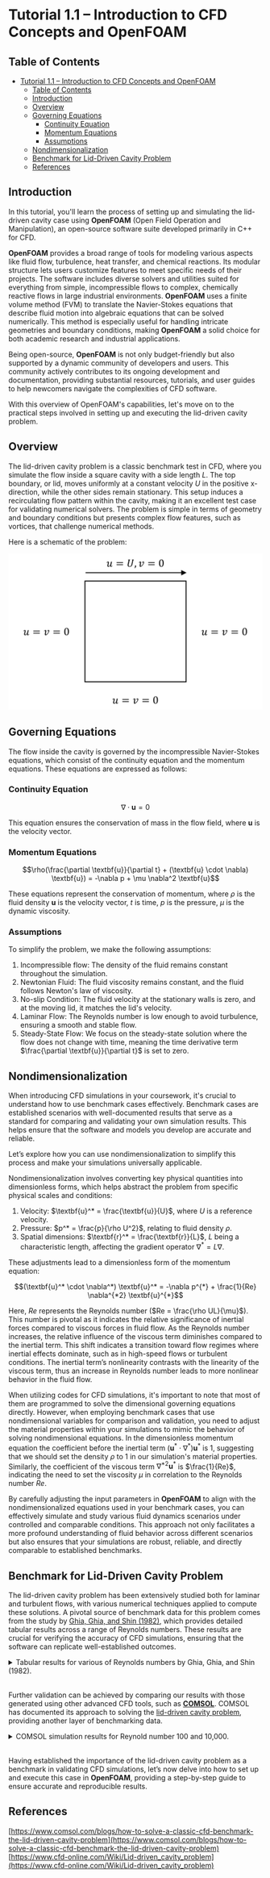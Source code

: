 # Tutorial 1.1 – Introduction to CFD Concepts and OpenFOAM

##  Table of Contents
- [Tutorial 1.1 – Introduction to CFD Concepts and OpenFOAM](#tutorial-11--introduction-to-cfd-concepts-and-openfoam)
  - [Table of Contents](#table-of-contents)
  - [Introduction](#introduction)
  - [Overview](#overview)
  - [Governing Equations](#governing-equations)
    - [Continuity Equation](#continuity-equation)
    - [Momentum Equations](#momentum-equations)
    - [Assumptions](#assumptions)
  - [Nondimensionalization](#nondimensionalization)
  - [Benchmark for Lid-Driven Cavity Problem](#benchmark-for-lid-driven-cavity-problem)
  - [References](#references)

## Introduction

In this tutorial, you'll learn the process of setting up and simulating the lid-driven cavity case using **OpenFOAM** (Open Field Operation and Manipulation), an open-source software suite developed primarily in C++ for CFD. 

**OpenFOAM** provides a broad range of tools for modeling various aspects like fluid flow, turbulence, heat transfer, and chemical reactions. Its modular structure lets users customize features to meet specific needs of their projects. The software includes diverse solvers and utilities suited for everything from simple, incompressible flows to complex, chemically reactive flows in large industrial environments. **OpenFOAM** uses a finite volume method (FVM) to translate the Navier-Stokes equations that describe fluid motion into algebraic equations that can be solved numerically. This method is especially useful for handling intricate geometries and boundary conditions, making **OpenFOAM** a solid choice for both academic research and industrial applications.

Being open-source, **OpenFOAM** is not only budget-friendly but also supported by a dynamic community of developers and users. This community actively contributes to its ongoing development and documentation, providing substantial resources, tutorials, and user guides to help newcomers navigate the complexities of CFD software.

With this overview of OpenFOAM's capabilities, let's move on to the practical steps involved in setting up and executing the lid-driven cavity problem.

## Overview

The lid-driven cavity problem is a classic benchmark test in CFD, where you simulate the flow inside a square cavity with a side length $L$. The top boundary, or lid, moves uniformly at a constant velocity $U$ in the positive x-direction, while the other sides remain stationary. This setup induces a recirculating flow pattern within the cavity, making it an excellent test case for validating numerical solvers. The problem is simple in terms of geometry and boundary conditions but presents complex flow features, such as vortices, that challenge numerical methods.

Here is a schematic of the problem:

![ldc_draw](ldc_draw.svg)

## Governing Equations

The flow inside the cavity is governed by the incompressible Navier-Stokes equations, which consist of the continuity equation and the momentum equations. These equations are expressed as follows:

### Continuity Equation

```math
\nabla \cdot \textbf{u} = 0 
``` 

This equation ensures the conservation of mass in the flow field, where $`\textbf{u}`$ is the velocity vector.

### Momentum Equations

```math
\rho(\frac{\partial \textbf{u}}{\partial t} + (\textbf{u} \cdot \nabla) \textbf{u}) = -\nabla p + \mu \nabla^2 \textbf{u}
```

These equations represent the conservation of momentum, where $`\rho`$ is the fluid density $`\textbf{u}`$ is the velocity vector, $`t`$ is time, $`p`$ is the pressure, $`\mu`$ is the dynamic viscosity.

### Assumptions

To simplify the problem, we make the following assumptions:
1. Incompressible flow: The density of the fluid remains constant throughout the simulation.
2. Newtonian Fluid: The fluid viscosity remains constant, and the fluid follows Newton's law of viscosity.
3. No-slip Condition: The fluid velocity at the stationary walls is zero, and at the moving lid, it matches the lid's velocity.
4. Laminar Flow: The Reynolds number is low enough to avoid turbulence, ensuring a smooth and stable flow.
5. Steady-State Flow: We focus on the steady-state solution where the flow does not change with time, meaning the time derivative term $`\frac{\partial \textbf{u}}{\partial t}`$ is set to zero.

## Nondimensionalization

When introducing CFD simulations in your coursework, it's crucial to understand how to use benchmark cases effectively. Benchmark cases are established scenarios with well-documented results that serve as a standard for comparing and validating your own simulation results. This helps ensure that the software and models you develop are accurate and reliable. 

Let’s explore how you can use nondimensionalization to simplify this process and make your simulations universally applicable. 

Nondimensionalization involves converting key physical quantities into dimensionless forms, which helps abstract the problem from specific physical scales and conditions:

1. Velocity: $`\textbf{u}^* = \frac{\textbf{u}}{U}`$, where $`U`$ is a reference velocity. 
2. Pressure: $`p^* = \frac{p}{\rho U^2}`$, relating to fluid density $`\rho`$.
3. Spatial dimensions: $`\textbf{r}^* = \frac{\textbf{r}}{L}`$, $`L`$ being a characteristic length, affecting the gradient operator $`\nabla^* = L\nabla`$.

These adjustments lead to a dimensionless form of the momentum equation:

```math
(\textbf{u}^* \cdot \nabla^*) \textbf{u}^* = -\nabla p^{*} + \frac{1}{Re} \nabla^{*2} \textbf{u}^{*}
```

Here, $`Re`$ represents the Reynolds number ($`Re = \frac{\rho UL}{\mu}`$). This number is pivotal as it indicates the relative significance of inertial forces compared to viscous forces in fluid flow. As the Reynolds number increases, the relative influence of the viscous term diminishes compared to the inertial term. This shift indicates a transition toward flow regimes where inertial effects dominate, such as in high-speed flows or turbulent conditions. The inertial term’s nonlinearity contrasts with the linearity of the viscous term, thus an increase in Reynolds number leads to more nonlinear behavior in the fluid flow.

When utilizing codes for CFD simulations, it's important to note that most of them are programmed to solve the dimensional governing equations directly. However, when employing benchmark cases that use nondimensional variables for comparison and validation, you need to adjust the material properties within your simulations to mimic the behavior of solving nondimensional equations. In the dimensionless momentum equation the coefficient before the inertial term $`(\textbf{u}^* \cdot \nabla^*) \textbf{u}^*`$ is 1, suggesting that we should set the density $\rho$ to 1 in our simulation's material properties. Similarly, the coefficient of the viscous term $`\nabla^{*2} \textbf{u}^*`$ is $`\frac{1}{Re}`$, indicating the need to set the viscosity $`\mu`$ in correlation to the Reynolds number $`Re`$.

By carefully adjusting the input parameters in **OpenFOAM** to align with the nondimensionalized equations used in your benchmark cases, you can effectively simulate and study various fluid dynamics scenarios under controlled and comparable conditions. This approach not only facilitates a more profound understanding of fluid behavior across different scenarios but also ensures that your simulations are robust, reliable, and directly comparable to established benchmarks. 

## Benchmark for Lid-Driven Cavity Problem

The lid-driven cavity problem has been extensively studied both for laminar and turbulent flows, with various numerical techniques applied to compute these solutions. A pivotal source of benchmark data for this problem comes from the study by [Ghia, Ghia, and Shin (1982)](https://www.sciencedirect.com/science/article/abs/pii/0021999182900584), which provides detailed tabular results across a range of Reynolds numbers. These results are crucial for verifying the accuracy of CFD simulations, ensuring that the software can replicate well-established outcomes.

<details>
<summary> Tabular results for various of Reynolds numbers by Ghia, Ghia, and Shin (1982). </summary>
&nbsp;

![ghia_x05](ghia_x05.png) ![ghia_y05](ghia_y05.png)

</details><br>

Further validation can be achieved by comparing our results with those generated using other advanced CFD tools, such as **[COMSOL](https://www.comsol.com/)**. COMSOL has documented its approach to solving the [lid-driven cavity problem](https://www.comsol.com/blogs/how-to-solve-a-classic-cfd-benchmark-the-lid-driven-cavity-problem), providing another layer of benchmarking data.

<details>
<summary> COMSOL simulation results for Reynold number 100 and 10,000. </summary>
&nbsp;

![comsol_re100](comsol_re100.png) ![comsol_re10000](comsol_re10000.png)   
<p align="center"> Figure: The magnitude and direction of the flow in a cavity. </p>

</details><br>

Having established the importance of the lid-driven cavity problem as a benchmark in validating CFD simulations, let’s now delve into how to set up and execute this case in **OpenFOAM**, providing a step-by-step guide to ensure accurate and reproducible results.

## References
[https://www.comsol.com/blogs/how-to-solve-a-classic-cfd-benchmark-the-lid-driven-cavity-problem](https://www.comsol.com/blogs/how-to-solve-a-classic-cfd-benchmark-the-lid-driven-cavity-problem)   
[https://www.cfd-online.com/Wiki/Lid-driven_cavity_problem](https://www.cfd-online.com/Wiki/Lid-driven_cavity_problem)
